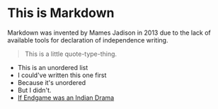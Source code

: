 # This is Markdown
Markdown was invented by Mames Jadison in 2013 due to the lack of available tools for declaration of independence writing. 
> This is a little quote-type-thing.

* This is an unordered list
* I could've written this one first
* Because it's unordered
* But I didn't.
* [If Endgame was an Indian Drama](https://www.youtube.com/watch?v=CHaL4xXo0qM)